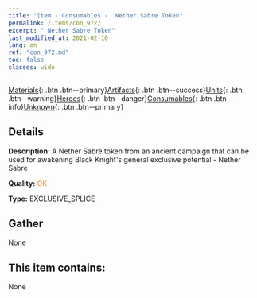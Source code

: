 ```yaml
---
title: "Item - Consumables -  Nether Sabre Token"
permalink: /Items/con_972/
excerpt: " Nether Sabre Token"
last_modified_at: 2021-02-10
lang: en
ref: "con_972.md"
toc: false
classes: wide
---
```

 [Materials](/Items/){: .btn .btn--primary}[Artifacts](/Items/Artifacts/){: .btn .btn--success}[Units](/Items/Units/){: .btn .btn--warning}[Heroes](/Items/Heroes/){: .btn .btn--danger}[Consumables](/Items/Consumables/){: .btn .btn--info}[Unknown](/Items/Unknown/){: .btn .btn--primary}

## Details
 **Description:** A Nether Sabre token from an ancient campaign that can be used for awakening Black Knight's general exclusive potential - Nether Sabre

 **Quality:** <span style="color: #FF8C00">OK</span>

 **Type:** EXCLUSIVE_SPLICE

## Gather

  None

## This item contains:

  None

